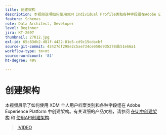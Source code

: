 ```yaml
---
title: 创建架构
description: 本视频说明如何使用XDM Individual Profile类和各种字段组在Adobe Experience Platform中创建架构。
feature: Schemas
role: Data Architect, Developer
level: Beginner
jira: KT-2697
thumbnail: 27012.jpg
exl-id: 65c83db2-d81f-4422-81e5-cd9c15cdacbf
source-git-commit: 42427df298e2c5ae734ce050e935378db51e66a1
workflow-type: tm+mt
source-wordcount: '81'
ht-degree: 49%

---
```


# 创建架构

本视频展示了如何使用 XDM 个人用户档案类别和各种字段组在 Adobe Experience Platform 中创建架构。有关详细的产品文档，请参阅 [在UI中创建架构](https://experienceleague.adobe.com/docs/experience-platform/xdm/tutorials/create-schema-ui.html?lang=zh-Hans) 和 [使用API创建架构](https://experienceleague.adobe.com/docs/experience-platform/xdm/tutorials/create-schema-api.html?lang=zh-Hans).

>[!VIDEO](https://video.tv.adobe.com/v/27012?quality=12&learn=on)